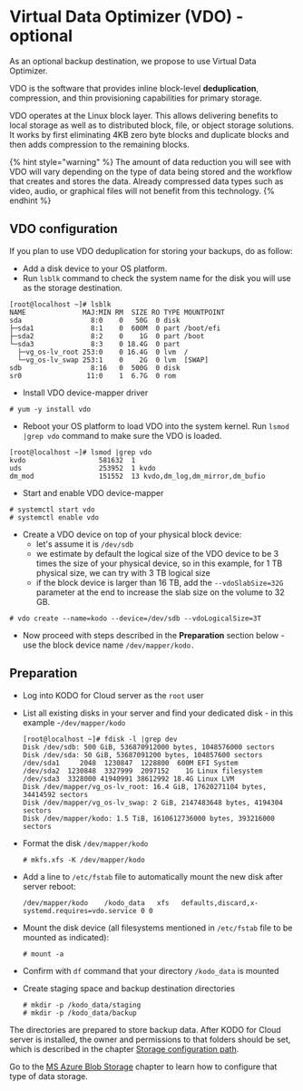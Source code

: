 # Virtual Data Optimizer \(VDO\) -optional

As an optional backup destination, we propose to use Virtual Data Optimizer. 

VDO is the software that provides inline block-level **deduplication**, compression, and thin provisioning capabilities for primary storage.

 VDO operates at the Linux block layer. This allows delivering benefits to local storage as well as to distributed block, file, or object storage solutions. It works by first eliminating 4KB zero byte blocks and duplicate blocks and then adds compression to the remaining blocks.

{% hint style="warning" %}
The amount of data reduction you will see with VDO will vary depending on the type of data being stored and the workflow that creates and stores the data. Already compressed data types such as video, audio, or graphical files will not benefit from this technology. 
{% endhint %}

## VDO configuration

 If you plan to use VDO deduplication for storing your backups, do as follow: 

* Add a disk device to your OS platform. 
* Run `lsblk` command to check the system name for the disk you will use as the storage destination.  

```text
[root@localhost ~]# lsblk
NAME              MAJ:MIN RM  SIZE RO TYPE MOUNTPOINT
sda                 8:0    0   50G  0 disk
├─sda1              8:1    0  600M  0 part /boot/efi
├─sda2              8:2    0    1G  0 part /boot
└─sda3              8:3    0 18.4G  0 part
  ├─vg_os-lv_root 253:0    0 16.4G  0 lvm  /
  └─vg_os-lv_swap 253:1    0    2G  0 lvm  [SWAP]
sdb                 8:16   0  500G  0 disk
sr0                11:0    1  6.7G  0 rom
```

* Install VDO device-mapper driver

```text
# yum -y install vdo
```

* Reboot your OS platform to load VDO into the system kernel. Run `lsmod |grep vdo` command to make sure the VDO is loaded. 

```text
[root@localhost ~]# lsmod |grep vdo
kvdo                  581632  1
uds                   253952  1 kvdo
dm_mod                151552  13 kvdo,dm_log,dm_mirror,dm_bufio
```

* Start and enable VDO device-mapper

```text
# systemctl start vdo
# systemctl enable vdo
```

* Create a VDO device on top of your physical block device:
  * let's assume it is `/dev/sdb`
  * we estimate by default the logical size of the VDO device to be 3 times the size of your physical device, so in this example, for 1 TB physical size, we can try with 3 TB logical size
  * if the block device is larger than 16 TB, add the `--vdoSlabSize=32G` parameter at the end to increase the slab size on the volume to 32 GB.

```text
# vdo create --name=kodo --device=/dev/sdb --vdoLogicalSize=3T
```

* Now proceed with steps described in the **Preparation** section below - use the block device name `/dev/mapper/kodo.`

## Preparation

* Log into KODO for Cloud server as the `root` user
* List all existing disks in your server and find your dedicated disk - in this example -`/dev/mapper/kodo`

  ```text
  [root@localhost ~]# fdisk -l |grep dev
  Disk /dev/sdb: 500 GiB, 536870912000 bytes, 1048576000 sectors
  Disk /dev/sda: 50 GiB, 53687091200 bytes, 104857600 sectors
  /dev/sda1     2048  1230847  1228800  600M EFI System
  /dev/sda2  1230848  3327999  2097152    1G Linux filesystem
  /dev/sda3  3328000 41940991 38612992 18.4G Linux LVM
  Disk /dev/mapper/vg_os-lv_root: 16.4 GiB, 17620271104 bytes, 34414592 sectors
  Disk /dev/mapper/vg_os-lv_swap: 2 GiB, 2147483648 bytes, 4194304 sectors
  Disk /dev/mapper/kodo: 1.5 TiB, 1610612736000 bytes, 393216000 sectors
  ```

* Format the disk `/dev/mapper/kodo` 

  ```text
  # mkfs.xfs -K /dev/mapper/kodo
  ```

* Add a line to `/etc/fstab` file to automatically mount the new disk after server reboot:

  ```text
  /dev/mapper/kodo    /kodo_data   xfs   defaults,discard,x-systemd.requires=vdo.service 0 0
  ```

* Mount the disk device \(all filesystems mentioned in `/etc/fstab` file to be mounted as indicated\): 

  ```text
  # mount -a
  ```

* Confirm with `df` command that your directory `/kodo_data` is mounted
* Create staging space and backup destination directories

  ```text
  # mkdir -p /kodo_data/staging
  # mkdir -p /kodo_data/backup
  ```

The directories are prepared to store backup data. After KODO for Cloud server is installed, the owner and permissions to that folders should be set, which is described in the chapter [Storage configuration path](../../../../deployment/first-steps-after-deployment/storage-configuration-path/).

Go to the [MS Azure Blob Storage](../microsoft-azure-blob-storage.md) chapter to learn how to configure that type of data storage.

